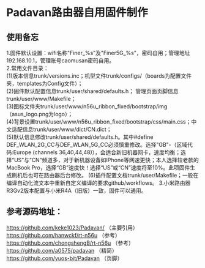 # Padavan路由器自用固件制作
## 使用备忘
1.固件默认设置：wifi名称"Finer_%s"及"Finer5G_%s"，密码自用；管理地址192.168.10.1，管理账号caomusan密码自用。  
2.常用文件目录：   
(1)版本信息trunk/versions.inc；机型文件trunk/configs/（boards为配置文件夹，templates为Config文件）；    
(2)固件默认配置信息trunk/user/shared/defaults.h； 管理页面页脚信息trunk/user/www/Makefile；   
(3)图标文件夹trunk/user/www/n56u_ribbon_fixed/bootstrap/img（asus_logo.png为logo）；   
(4)背景设置trunk/user/www/n56u_ribbon_fixed/bootstrap/css/main.css；中文适配信息trunk/user/www/dict/CN.dict；   
(5)默认信息修改trunk/user/shared/defaults.h。其中#define DEF_WLAN_2G_CC与DEF_WLAN_5G_CC必须慎重修改。选择"GB"-（区域代码:Europe (channels 36,40,44,48)），会适合新旧机器网卡，速度均衡；选择“US”与“CN”频道多，对于新机器设备如IPhone等网速更快；本人选择较老款的MacBook Pro，选择“GB”速度快！选择“US”或“CN”速度将至10%。此项固件生成刷机后也可在路由器后台修改。
(6)插件配置文档trunk/user/Makefile；一般在编译自动化流文本中重新自定义编译的要求github/workflows。
3.小米路由器R3Gv2版本配置与小米R4A（旧版）一致，固件可以通用。

## 参考源码地址：   
https://github.com/keke1023/Padavan/    （主要引用）  
https://github.com/hanwckf/rt-n56u      （参考）  
https://github.com/chongshengB/rt-n56u  （参考）  
https://github.com/a0575/padavan （精简）   
https://github.com/yuos-bit/Padavan （页脚）
